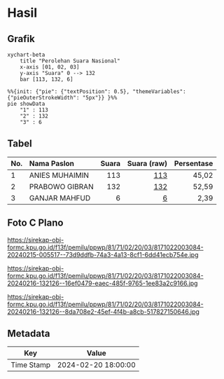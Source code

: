 # Hasil

## Grafik

```mermaid
xychart-beta
    title "Perolehan Suara Nasional"
    x-axis [01, 02, 03]
    y-axis "Suara" 0 --> 132
    bar [113, 132, 6]
```

```mermaid
%%{init: {"pie": {"textPosition": 0.5}, "themeVariables": {"pieOuterStrokeWidth": "5px"}} }%%
pie showData
    "1" : 113
    "2" : 132
    "3" : 6
```

## Tabel

| No. | Nama Paslon    | Suara | Suara (raw) | Persentase |
|:--- |:-------------- | -----:| -----------:| ----------:|
| 1   | ANIES MUHAIMIN | 113   | [113][p-1]  | 45,02      |
| 2   | PRABOWO GIBRAN | 132   | [132][p-2]  | 52,59      |
| 3   | GANJAR MAHFUD  | 6     | [6][p-3]    | 2,39       |


[p-1]: https://github.com/gigit-pemilu/pemilu-2024/blob/main/pilpres/hitung-suara/sub/81-maluku/sub/71-kota-ambon/sub/02-sirimau/sub/2003-batu-merah/sub/084-tps/sub/paslon-1.txt
[p-2]: https://github.com/gigit-pemilu/pemilu-2024/blob/main/pilpres/hitung-suara/sub/81-maluku/sub/71-kota-ambon/sub/02-sirimau/sub/2003-batu-merah/sub/084-tps/sub/paslon-2.txt
[p-3]: https://github.com/gigit-pemilu/pemilu-2024/blob/main/pilpres/hitung-suara/sub/81-maluku/sub/71-kota-ambon/sub/02-sirimau/sub/2003-batu-merah/sub/084-tps/sub/paslon-3.txt

## Foto C Plano

https://sirekap-obj-formc.kpu.go.id/f13f/pemilu/ppwp/81/71/02/20/03/8171022003084-20240215-005517--73d9ddfb-74a3-4a13-8cf1-6dd41ecb754e.jpg

https://sirekap-obj-formc.kpu.go.id/f13f/pemilu/ppwp/81/71/02/20/03/8171022003084-20240216-132126--16ef0479-eaec-485f-9765-1ee83a2c9166.jpg

https://sirekap-obj-formc.kpu.go.id/f13f/pemilu/ppwp/81/71/02/20/03/8171022003084-20240216-132126--8da708e2-45ef-4f4b-a8cb-517827150646.jpg


## Metadata

| Key        | Value               |
| ---------- | ------------------- |
| Time Stamp | 2024-02-20 18:00:00 |



